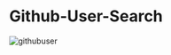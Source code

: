 # Github-User-Search

![githubuser](https://user-images.githubusercontent.com/118618011/235263822-39ad89e2-ffd8-4388-a5d3-6c21ca428701.gif)
